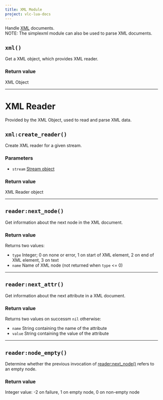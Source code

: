 ```yaml
---
title: XML Module
project: vlc-lua-docs
---
```

Handle [XML](https://en.wikipedia.org/wiki/XML) documents.  
NOTE: The simplexml module can also be used to parse XML documents.


## `xml()`
Get a XML object, which provides XML reader.

### Return value
XML Object

----
# XML Reader
Provided by the XML Object, used to read and parse XML data.


## `xml:create_reader()`
Create XML reader for a given stream.

### Parameters
- `stream` [Stream object](../stream/#streamobject)

### Return value
XML Reader object

----
## `reader:next_node()`
Get information about the next node in the XML document.

### Return value
Returns two values:
- `type` Integer; 0 on none or error, 1 on start of XML element, 2 on end of XML element, 3 on text
- `name` Name of XML node (not returned when `type` <= 0)

----
## `reader:next_attr()`
Get information about the next attribute in a XML document.

### Return value
Returns two values on successm `nil` otherwise:
- `name` String containing the name of the attribute
- `value` String containing the value of the attribute

----
## `reader:node_empty()`
Determine whether the previous invocation of [reader:next_node()](#readernext_node) refers to an empty node.

### Return value
Integer value: -2 on failure, 1 on empty node, 0 on non-empty node
